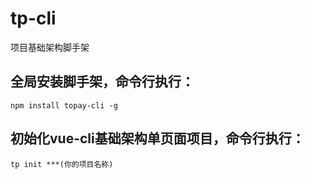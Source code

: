 # tp-cli
项目基础架构脚手架

## 全局安装脚手架，命令行执行：
~~~
npm install topay-cli -g
~~~

## 初始化vue-cli基础架构单页面项目，命令行执行：
~~~
tp init ***(你的项目名称)
~~~

